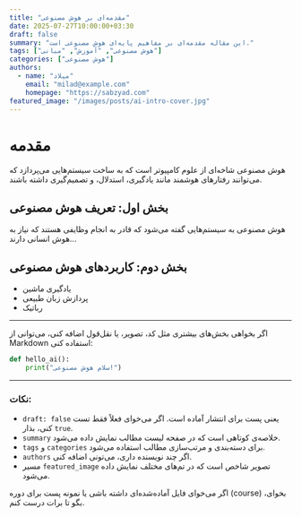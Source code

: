 ```yaml
---
title: "مقدمه‌ای بر هوش مصنوعی"
date: 2025-07-27T10:00:00+03:30
draft: false
summary: "این مقاله مقدمه‌ای بر مفاهیم پایه‌ای هوش مصنوعی است."
tags: ["هوش مصنوعی", "آموزش", "مبانی"]
categories: ["هوش مصنوعی"]
authors:
  - name: "میلاد"
    email: "milad@example.com"
    homepage: "https://sabzyad.com"
featured_image: "/images/posts/ai-intro-cover.jpg"
---
```


# مقدمه

هوش مصنوعی شاخه‌ای از علوم کامپیوتر است که به ساخت سیستم‌هایی می‌پردازد که می‌توانند رفتارهای هوشمند مانند یادگیری، استدلال، و تصمیم‌گیری داشته باشند.

## بخش اول: تعریف هوش مصنوعی

هوش مصنوعی به سیستم‌هایی گفته می‌شود که قادر به انجام وظایفی هستند که نیاز به هوش انسانی دارند...

## بخش دوم: کاربردهای هوش مصنوعی

- یادگیری ماشین
- پردازش زبان طبیعی
- رباتیک

---

اگر بخواهی بخش‌های بیشتری مثل کد، تصویر، یا نقل‌قول اضافه کنی، می‌توانی از Markdown استفاده کنی:

```python
def hello_ai():
    print("سلام هوش مصنوعی!")
```

---

### نکات:

- `draft: false` یعنی پست برای انتشار آماده است. اگر می‌خوای فعلاً فقط تست کنی، بذار `true`.
- `summary` خلاصه‌ی کوتاهی است که در صفحه لیست مطالب نمایش داده می‌شود.
- `tags` و `categories` برای دسته‌بندی و مرتب‌سازی مطالب استفاده می‌شود.
- `authors` اگر چند نویسنده داری، می‌تونی اضافه کنی.
- مسیر `featured_image` تصویر شاخص است که در تم‌های مختلف نمایش داده می‌شود.

اگر می‌خوای فایل آماده‌شده‌ای داشته باشی یا نمونه پست برای دوره (course) بخوای، بگو تا برات درست کنم.
